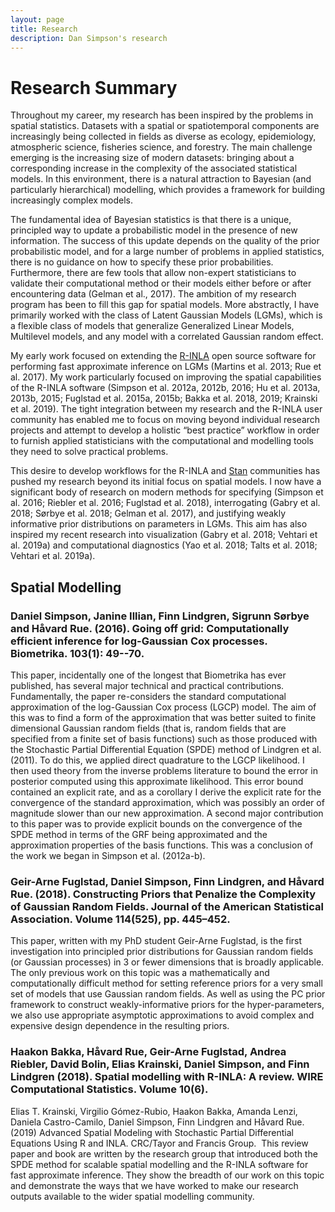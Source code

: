 ```yaml
---
layout: page
title: Research
description: Dan Simpson's research
---
```


# Research Summary


Throughout my career, my research has been inspired by the problems in spatial statistics. Datasets with a spatial or spatiotemporal components are increasingly being collected in fields as diverse as ecology, epidemiology, atmospheric science, fisheries science, and forestry. The main challenge emerging is the increasing size of modern datasets: bringing about a corresponding increase in the complexity of the associated statistical models. In this environment, there is a natural attraction to Bayesian (and particularly hierarchical) modelling, which provides a framework for building increasingly complex models.

The fundamental idea of Bayesian statistics is that there is a unique, principled way to update a probabilistic model in the presence of new information. The success of this update depends on the quality of the prior probabilistic model, and for a large number of problems in applied statistics, there is no guidance on how to specify these prior probabilities. Furthermore, there are few tools that allow non-expert statisticians to validate their computational method or their models either before or after encountering data (Gelman et al., 2017). The ambition of my research program has been to fill this gap for spatial models. More abstractly, I have primarily worked with the class of Latent Gaussian Models (LGMs), which is a flexible class of models that generalize Generalized Linear Models, Multilevel models, and any model with a correlated Gaussian random effect.

My early work focused on extending the [R-INLA](http://r-inla.org/) open source software for performing fast approximate inference on LGMs (Martins et al. 2013; Rue et al. 2017). My work particularly focused on improving the spatial capabilities of the R-INLA software (Simpson et al. 2012a, 2012b, 2016; Hu et al. 2013a, 2013b, 2015; Fuglstad et al. 2015a, 2015b; Bakka et al. 2018, 2019; Krainski et al. 2019). The tight integration between my research and the R-INLA user community has enabled me to focus on moving beyond individual research projects and attempt to develop a holistic “best practice” workflow in order to furnish applied statisticians with the computational and modelling tools they need to solve practical problems.  

This desire to develop workflows for the R-INLA and [Stan](http://mc-stan.org/) communities has pushed my research beyond its initial focus on spatial models. I now have a significant body of research on modern methods for specifying (Simpson et al. 2016; Riebler et al. 2016; Fuglstad et al. 2018), interrogating (Gabry et al. 2018; Sørbye et al. 2018; Gelman et al. 2017), and justifying weakly informative prior distributions on parameters in LGMs. This aim has also inspired my recent research into visualization (Gabry et al. 2018; Vehtari et al. 2019a) and computational diagnostics (Yao et al. 2018; Talts et al. 2018; Vehtari et al. 2019a).

## Spatial Modelling

### Daniel Simpson, Janine Illian, Finn Lindgren, Sigrunn Sørbye and Håvard Rue. (2016). Going off grid: Computationally efficient inference for log-Gaussian Cox processes. Biometrika. 103(1): 49--70.  

This paper, incidentally one of the longest that Biometrika has ever published, has several major technical and practical contributions. Fundamentally, the paper re-considers the standard computational approximation of the log-Gaussian Cox process (LGCP) model. The aim of this was to find a form of the approximation that was better suited to finite dimensional Gaussian random fields (that is, random fields that are specified from a finite set of basis functions) such as those produced with the Stochastic Partial Differential Equation (SPDE) method of Lindgren et al. (2011). To do this, we applied direct quadrature to the LGCP likelihood. I then used theory from the inverse problems literature to bound the error in posterior computed using this approximate likelihood. This error bound contained an explicit rate, and as a corollary I derive the explicit rate for the convergence of the standard approximation, which was possibly an order of magnitude slower than our new approximation. A second major contribution to this paper was to provide explicit bounds on the convergence of the SPDE method in terms of the GRF being approximated and the approximation properties of the basis functions. This was a conclusion of the work we began in Simpson et al. (2012a-b).

### Geir-Arne Fuglstad, Daniel Simpson, Finn Lindgren, and Håvard Rue. (2018). Constructing Priors that Penalize the Complexity of Gaussian Random Fields. Journal of the American Statistical Association. Volume 114(525), pp. 445–452.
This paper, written with my PhD student Geir-Arne Fuglstad, is the first investigation into principled prior distributions for Gaussian random fields (or Gaussian processes) in 3 or fewer dimensions that is broadly applicable. The only previous work on this topic was a mathematically and computationally difficult method for setting reference priors for a very small set of models that use Gaussian random fields. As well as using the PC prior framework to construct weakly-informative priors for the hyper-parameters, we also use appropriate asymptotic approximations to avoid complex and expensive design dependence in the resulting priors.

### Haakon Bakka, Håvard Rue, Geir-Arne Fuglstad, Andrea Riebler, David Bolin, Elias Krainski, Daniel Simpson, and Finn Lindgren (2018). Spatial modelling with R-INLA: A review. WIRE Computational Statistics. Volume 10(6).
Elias T. Krainski, Virgilio Gómez-Rubio, Haakon Bakka, Amanda Lenzi, Daniela Castro-Camilo, Daniel Simpson, Finn Lindgren and Håvard Rue. (2019) Advanced Spatial Modeling with Stochastic Partial Differential Equations Using R and INLA. CRC/Tayor and Francis Group.   This review paper and book are written by the research group that introduced both the SPDE method for scalable spatial modelling and the R-INLA software for fast approximate inference. They show the breadth of our work on this topic and demonstrate the ways that we have worked to make our research outputs available to the wider spatial modelling community.


<!--
#### <u>The effects of increased eye contact on feeding portions</u>
*In this paper I estimate the effect of increased eye contact on the size of feeding portions delivered by my humans. Over a period of several months I varied the amount of time I spent in locked eye contact with my masters while secretely recording the total amount of food provided each day. The results incidate that the relationship between eye contact and portion size is concave, in that as eye contact increases, the portion size increases up until a point where it begins to decrease. Future research will examine whether time spent cuddling exhibits a similar relationship.*

[click here for the most recent version of the paper]({{ BASE_PATH}}/pages/working_papers/sample-working-paper.pdf)
.-->

<!-- Note: this is how to write a comment in HTML. Everything in here won't show up on your webpage.-->

<!--
To increase the size of the title, use fewer # in front of the paper title.
To decrease the size of the title, use more #.
To remove the italics, remove the * before and after the description
To remove the underline from the title, remove the <u> tags (<u> and </u>)
-->
